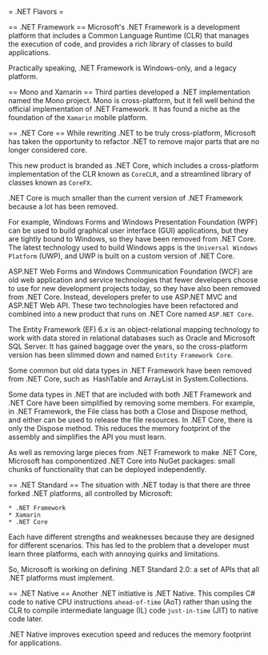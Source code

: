 = .NET Flavors =

== .NET Framework ==
 Microsoft's .NET Framework is a development platform that includes a Common
 Language Runtime (CLR) that manages the execution of code, and provides a
 rich library of classes to build applications.

 Practically speaking, .NET Framework is Windows-only, and a legacy platform.

== Mono and Xamarin ==
 Third parties developed a .NET implementation named the Mono project.
 Mono is cross-platform, but it fell well behind the official implementation
 of .NET Framework. It has found a niche as the foundation of the `Xamarin`
 mobile platform.

== .NET Core ==
 While rewriting .NET to be truly cross-platform, Microsoft has taken the
 opportunity to refactor .NET to remove major parts that are no longer
 considered core.

This new product is branded as .NET Core, which includes a cross-platform
implementation of the CLR known as `CoreCLR`, and a streamlined library of
classes known as `CoreFX`.

.NET Core is much smaller than the current version of .NET Framework because a
lot has been removed.

For example, Windows Forms and Windows Presentation Foundation (WPF) can be
used to build graphical user interface (GUI) applications, but they are
tightly bound to Windows, so they have been removed from .NET Core. The latest
technology used to build Windows apps is the `Universal Windows Platform` (UWP),
and UWP is built on a custom version of .NET Core.

ASP.NET Web Forms and Windows Communication Foundation (WCF) are old web
application and service technologies that fewer developers choose to use for
new development projects today, so they have also been removed from .NET Core.
Instead, developers prefer to use ASP.NET MVC and ASP.NET Web API. These two
technologies have been refactored and combined into a new product that runs on
.NET Core named `ASP.NET Core`.

The Entity Framework (EF) 6.x is an object-relational mapping technology to
work with data stored in relational databases such as Oracle and Microsoft SQL
Server. It has gained baggage over the years, so the cross-platform version
has been slimmed down and named `Entity Framework Core`.

Some common but old data types in .NET Framework have been removed from .NET
Core, such as  HashTable and ArrayList in System.Collections. 

Some data types in .NET that are included with both .NET Framework and .NET
Core have been simplified by removing some members. For example, in .NET
Framework, the File class has both a Close and Dispose method, and either can
be used to release the file resources. In .NET Core, there is only the Dispose
method. This reduces the memory footprint of the assembly and simplifies the
API you must learn.

As well as removing large pieces from .NET Framework to make .NET Core,
Microsoft has componentized .NET Core into NuGet packages: small chunks of
functionality that can be deployed independently.

== .NET Standard ==
The situation with .NET today is that there are three forked .NET platforms,
all controlled by Microsoft:

	* .NET Framework
	* Xamarin
	* .NET Core

Each have different strengths and weaknesses because they are designed for
different scenarios. This has led to the problem that a developer must learn
three platforms, each with annoying quirks and limitations.

So, Microsoft is working on defining .NET Standard 2.0: a set of APIs that all
.NET platforms must implement.

== .NET Native ==
Another .NET initiative is .NET Native. This compiles C# code to native CPU
instructions `ahead-of-time` (AoT) rather than using the CLR to compile
intermediate language (IL) code `just-in-time` (JIT) to native code later.

.NET Native improves execution speed and reduces the memory footprint for
applications.

